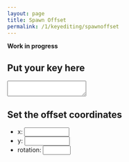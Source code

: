 ```yaml
---
layout: page
title: Spawn Offset
permalink: /1/keyediting/spawnoffset
---
```


**Work in progress**

## Put your key here
<textarea id="main-textarea">
</textarea>

## Set the offset coordinates
* x: <input type="number" min="-1000000" max="1000000" id="x">
* y: <input type="number" min="-1000000" max="1000000" id="y">
* rotation: <input type="number" min="0" max="355" id="r"> <i id="rotation-indicator" class="fa-solid fa-arrow-up"></i>